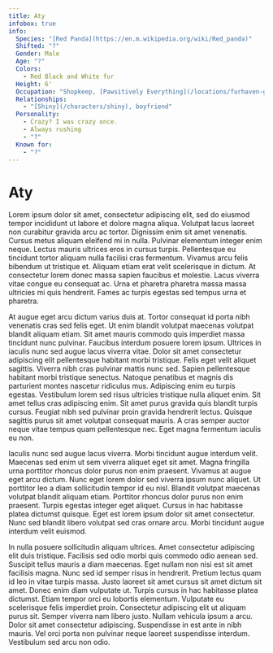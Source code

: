 ```yaml
---
title: Aty
infobox: true
info:
  Species: "[Red Panda](https://en.m.wikipedia.org/wiki/Red_panda)"
  Shifted: "?"
  Gender: Male
  Age: "?"
  Colors:
    - Red Black and White fur
  Height: 6'
  Occupation: "Shopkeep, [Pawsitively Everything](/locations/furhaven-general-store)"
  Relationships: 
    - "[Shiny](/characters/shiny), boyfriend"
  Personality:
    - Crazy? I was crazy once.
    - Always rushing
    - "?"
  Known for:
    - "?"
---
```


# Aty

Lorem ipsum dolor sit amet, consectetur adipiscing elit, sed do eiusmod tempor incididunt ut labore et dolore magna aliqua. Volutpat lacus laoreet non curabitur gravida arcu ac tortor. Dignissim enim sit amet venenatis. Cursus metus aliquam eleifend mi in nulla. Pulvinar elementum integer enim neque. Lectus mauris ultrices eros in cursus turpis. Pellentesque eu tincidunt tortor aliquam nulla facilisi cras fermentum. Vivamus arcu felis bibendum ut tristique et. Aliquam etiam erat velit scelerisque in dictum. At consectetur lorem donec massa sapien faucibus et molestie. Lacus viverra vitae congue eu consequat ac. Urna et pharetra pharetra massa massa ultricies mi quis hendrerit. Fames ac turpis egestas sed tempus urna et pharetra.

At augue eget arcu dictum varius duis at. Tortor consequat id porta nibh venenatis cras sed felis eget. Ut enim blandit volutpat maecenas volutpat blandit aliquam etiam. Sit amet mauris commodo quis imperdiet massa tincidunt nunc pulvinar. Faucibus interdum posuere lorem ipsum. Ultrices in iaculis nunc sed augue lacus viverra vitae. Dolor sit amet consectetur adipiscing elit pellentesque habitant morbi tristique. Felis eget velit aliquet sagittis. Viverra nibh cras pulvinar mattis nunc sed. Sapien pellentesque habitant morbi tristique senectus. Natoque penatibus et magnis dis parturient montes nascetur ridiculus mus. Adipiscing enim eu turpis egestas. Vestibulum lorem sed risus ultricies tristique nulla aliquet enim. Sit amet tellus cras adipiscing enim. Sit amet purus gravida quis blandit turpis cursus. Feugiat nibh sed pulvinar proin gravida hendrerit lectus. Quisque sagittis purus sit amet volutpat consequat mauris. A cras semper auctor neque vitae tempus quam pellentesque nec. Eget magna fermentum iaculis eu non.

Iaculis nunc sed augue lacus viverra. Morbi tincidunt augue interdum velit. Maecenas sed enim ut sem viverra aliquet eget sit amet. Magna fringilla urna porttitor rhoncus dolor purus non enim praesent. Vivamus at augue eget arcu dictum. Nunc eget lorem dolor sed viverra ipsum nunc aliquet. Ut porttitor leo a diam sollicitudin tempor id eu nisl. Blandit volutpat maecenas volutpat blandit aliquam etiam. Porttitor rhoncus dolor purus non enim praesent. Turpis egestas integer eget aliquet. Cursus in hac habitasse platea dictumst quisque. Eget est lorem ipsum dolor sit amet consectetur. Nunc sed blandit libero volutpat sed cras ornare arcu. Morbi tincidunt augue interdum velit euismod.

In nulla posuere sollicitudin aliquam ultrices. Amet consectetur adipiscing elit duis tristique. Facilisis sed odio morbi quis commodo odio aenean sed. Suscipit tellus mauris a diam maecenas. Eget nullam non nisi est sit amet facilisis magna. Nunc sed id semper risus in hendrerit. Pretium lectus quam id leo in vitae turpis massa. Justo laoreet sit amet cursus sit amet dictum sit amet. Donec enim diam vulputate ut. Turpis cursus in hac habitasse platea dictumst. Etiam tempor orci eu lobortis elementum. Vulputate eu scelerisque felis imperdiet proin. Consectetur adipiscing elit ut aliquam purus sit. Semper viverra nam libero justo. Nullam vehicula ipsum a arcu. Dolor sit amet consectetur adipiscing. Suspendisse in est ante in nibh mauris. Vel orci porta non pulvinar neque laoreet suspendisse interdum. Vestibulum sed arcu non odio.
